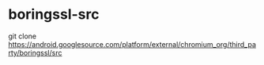 boringssl-src
=============

git clone https://android.googlesource.com/platform/external/chromium_org/third_party/boringssl/src
